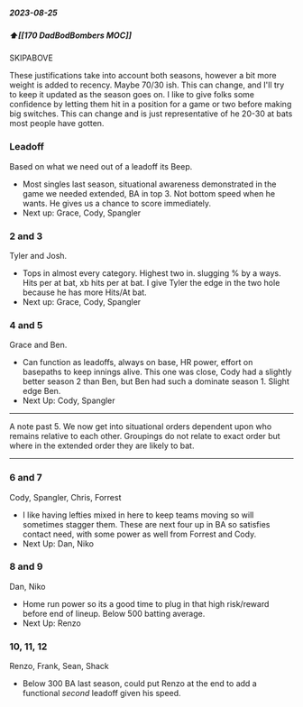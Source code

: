 ##### 2023-08-25
##### ⬆️[[170 DadBodBombers MOC]] 
SKIPABOVE


These justifications take into account both seasons, however a bit more weight is added to recency. Maybe 70/30 ish. This can change, and I'll try to keep it updated as the season goes on. I like to give folks some confidence by letting them hit in a position for a game or two before making big switches. This can change and is just representative of he 20-30 at bats most people have gotten. 
### Leadoff 
Based on what we need out of a leadoff its Beep.
* Most singles last season, situational awareness demonstrated in the game we needed extended, BA in top 3. Not bottom speed when he wants. He gives us a chance to score immediately. 
* Next up: Grace, Cody, Spangler
### 2 and 3
Tyler and Josh. 
* Tops in almost every category. Highest two in. slugging % by a ways. Hits per at bat, xb hits per at bat. I give Tyler the edge in the two hole because he has more Hits/At bat. 
* Next up: Grace, Cody, Spangler

### 4 and 5
Grace and Ben. 
* Can function as leadoffs, always on base, HR power, effort on basepaths to keep innings alive. This one was close, Cody had a slightly better season 2 than Ben, but Ben had such a dominate season 1. Slight edge Ben.
* Next Up: Cody, Spangler

----

A note past 5. We now get into situational orders dependent upon who remains relative to each other. Groupings do not relate to exact order but where in the extended order they are likely to bat.

----
### 6 and 7
Cody, Spangler, Chris, Forrest
* I like having lefties mixed in here to keep teams moving so will sometimes stagger them. These are next four up in BA so satisfies contact need, with some power as well from Forrest and Cody. 
* Next Up: Dan, Niko
### 8 and 9 
Dan, Niko
* Home run power so its a good time to plug in that high risk/reward before end of lineup. Below 500 batting average. 
* Next Up: Renzo
### 10, 11, 12
Renzo, Frank, Sean, Shack
* Below 300 BA last season, could put Renzo at the end to add a functional *second* leadoff given his speed.


